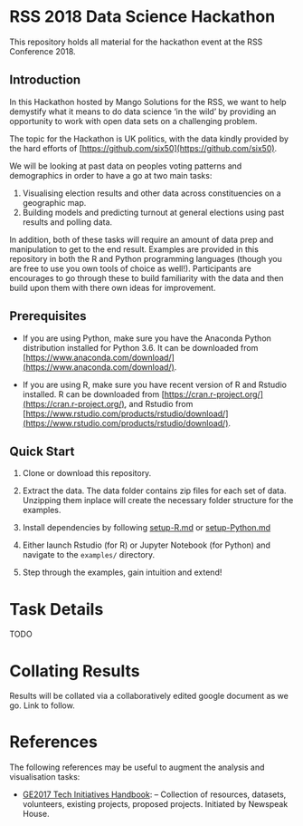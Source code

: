 # RSS 2018 Data Science Hackathon

This repository holds all material for the hackathon event at the RSS Conference 2018.

## Introduction

In this Hackathon hosted by Mango Solutions for the RSS, we want to help demystify what it means to do data science ‘in the wild’ by providing an opportunity to work with open data sets on a challenging problem.

The topic for the Hackathon is UK politics, with the data kindly provided by the hard efforts of [https://github.com/six50](https://github.com/six50).

We will be looking at past data on peoples voting patterns and demographics in order to have a go at two main tasks:

1. Visualising election results and other data across constituencies on a geographic map. 
2. Building models and predicting turnout at general elections using past results and polling data. 

In addition, both of these tasks will require an amount of data prep and manipulation to get to the end result. Examples are provided in this repository in both the R and Python programming languages (though you are free to use you own tools of choice as well!). Participants are encourages to go through these to build familiarity with the data and then build upon them with there own ideas for improvement. 


## Prerequisites

* If you are using Python, make sure you have the Anaconda Python distribution installed for Python 3.6. It can be downloaded from [https://www.anaconda.com/download/](https://www.anaconda.com/download/).

* If you are using R, make sure you have recent version of R and Rstudio installed. R can be downloaded from [https://cran.r-project.org/](https://cran.r-project.org/), and Rstudio from [https://www.rstudio.com/products/rstudio/download/](https://www.rstudio.com/products/rstudio/download/).

## Quick Start

1. Clone or download this repository.

2. Extract the data. The data folder contains zip files for each set of data. Unzipping them inplace will create the necessary folder structure for the examples. 

3. Install dependencies by following [setup-R.md](./setup-R.md) or [setup-Python.md](./setup-Python.md)

4. Either launch Rstudio (for R) or Jupyter Notebook (for Python) and navigate to the `examples/` directory. 

5. Step through the examples, gain intuition and extend!


# Task Details

TODO


# Collating Results

Results will be collated via a collaboratively edited google document as we go. Link to follow. 


# References

The following references may be useful to augment the analysis and visualisation tasks:

* [GE2017 Tech Initiatives Handbook](http://bit.ly/GE2017TechHandbook): – Collection of resources, datasets, volunteers, existing projects, proposed projects. Initiated by Newspeak House.

